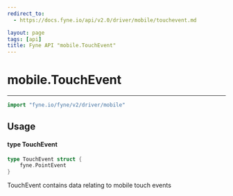```yaml
---
redirect_to:
  - https://docs.fyne.io/api/v2.0/driver/mobile/touchevent.md

layout: page
tags: [api]
title: Fyne API "mobile.TouchEvent"
---
```



# mobile.TouchEvent
---
```go
import "fyne.io/fyne/v2/driver/mobile"
```

## Usage

#### type TouchEvent

```go
type TouchEvent struct {
	fyne.PointEvent
}
```

TouchEvent contains data relating to mobile touch events
